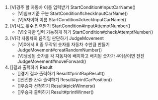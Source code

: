1. [V]경주 할 자동차 이름 입력받기 StartCondition#inputCarName()
    - [V]쉼표기준 구분 StartCondition#checkInputCarName()
    - [V]5자이하 이름 StartCondition#ckeckInputCarName()
2. [V]시도 횟수 입력받기 StartCondition#inputAttemptNumber()
    - [V]숫자만 입력 가능하게 하기 StartCondition#checkAttemptNumber()
3. [V]각 자동차의 움직임 판단하기 JudgeMovement
    - [V]0에서 9 중 무작위 숫자를 자동차 수만큼 만들기 JudgeMovement#creatRandomNumber()
    - [V]생성된 숫자를 각 자동차에 배치하고 배치된 숫자가 4이상이면 전진 JudgeMovement#moveForward()
4. []결과 출력하기 Result
    - []경기 결과 출력하기 Result#printRapResult()
    - []전진한 칸수 출력하기 Result#printCarPosition()
    - []우승자 선정하기 Result#pickWinners()
    - []우승자 출력하기 Result#printWinner()